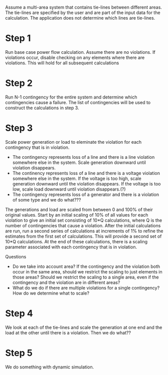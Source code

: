 Assume a multi-area system that contains tie-lines between different areas. The
tie-lines are specified by the user and are part of the input data for the
calculation. The application does not determine which lines are tie-lines.

Step 1
======
Run base case power flow calculation. Assume there are no violations. If
violations occur, disable checking on any elements where there are violations.
This will hold for all subsequent calculations

Step 2
======
Run N-1 contingency for the entire system and determine which contingencies cause
a failure. The list of contingencies will be used to construct the calculations
in step 3.

Step 3
======
Scale power generation or load to eleminate the violation for each contingency
that is in violation.
- The contingency represents loss of a line and there is a line violation
  somewhere else in the system. Scale generation downward until violation
  disappears.
- The continency represents loss of a line and there is a voltage violation
  somewhere else in the system. If the voltage is too high, scale generation
  downward until the violation disappears. If the voltage is too low, scale load
  downward until violation disappears.(?)
- The contingency represents loss of a generator and there is a violation of
  some type and we do what???

The generations and load are scaled from between 0 and 100\% of their original
values. Start by an initial scaling of 10\% of all values for each violation to
give an initial set consisting of 10\*Q calculations, where Q is the number of
contingencies that cause a violation. After the initial calculations are run,
run a second series of calculations at increments of 1\% to refine the estimates
from the first set of calculations. This will provide a second set of 10\*Q
calculations. At the end of these calculations, there is a scaling parameter
associated with each contingency that is in violation.

Questions
- Do we take into account area? If the contingency and the violation both occur
  in the same area, should we restrict the scaling to just elements in those
  areas? Should we restrict the scaling to a single area, even if the
  contingency and the violation are in different areas?
- What do we do if there are multiple violations for a single contingency? How
  do we determine what to scale?

Step 4
======
We look at each of the tie-lines and scale the generation at one end and the
load at the other until there is a violation. Then we do what??

Step 5
======
We do something with dynamic simulation.
